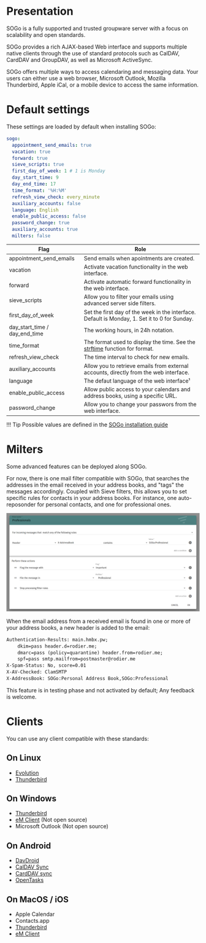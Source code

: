 # Presentation

SOGo is a fully supported and trusted groupware server with a focus on scalability and open standards.

SOGo provides a rich AJAX-based Web interface and supports multiple native clients through the use of standard protocols
such as CalDAV, CardDAV and GroupDAV, as well as Microsoft ActiveSync.

SOGo offers multiple ways to access calendaring and messaging data. Your users can either use a web browser, Microsoft
Outlook, Mozilla Thunderbird, Apple iCal, or a mobile device to access the same information.

# Default settings

These settings are loaded by default when installing SOGo:

```yaml
sogo:
  appointment_send_emails: true
  vacation: true
  forward: true
  sieve_scripts: true
  first_day_of_week: 1 # 1 is Monday
  day_start_time: 9
  day_end_time: 17
  time_format: '%H:%M'
  refresh_view_check: every_minute
  auxiliary_accounts: false
  language: English
  enable_public_access: false
  password_change: true
  auxiliary_accounts: true
  milters: false
```

| Flag                          | Role                                                                                               |
|-------------------------------|----------------------------------------------------------------------------------------------------|
| appointment_send_emails       | Send emails when apointments are created.                                                          |
| vacation                      | Activate vacation functionality in the web interface.                                              |
| forward                       | Activate automatic forward functionality in the web interface.                                     |
| sieve_scripts                 | Allow you to filter your emails using advanced server side filters.                                |
| first_day_of_week             | Set the first day of the week in the interface. Default is Monday, 1. Set it to 0 for Sunday.      |
| day_start_time / day_end_time | The working hours, in 24h notation.                                                                |
| time_format                   | The format used to display the time. See the [strftime](http://strftime.org/) function for format. |
| refresh_view_check            | The time interval to check for new emails.                                                         |
| auxiliary_accounts            | Allow you to retrieve emails from external accounts, directly from the web interface.              |
| language                      | The defaut language of the web interface¹                                                          |
| enable_public_access          | Allow public access to your calendars and address books, using a specific URL.                     |
| password_change               | Allow you to change your passwors from the web interface.                                          |

!!! Tip
    Possible values are defined in the
    [SOGo installation guide](https://sogo.nu/files/docs/SOGoInstallationGuide.html#_general_preferences)

# Milters

Some advanced features can be deployed along SOGo.

For now, there is one mail filter compatible with SOGo, that searches the addresses in the email received in your address
books, and "tags" the messages accordingly. Coupled with Sieve filters, this allows you to set specific rules for
contacts in your address books. For instance, one auto-reposonder for personal contacts, and one for professional ones.

![Filter message by address book](img/sogo/abook-based-filter.png)

When the email address from a received email is found in one or more of your address books, a new header is added to the email:

``` txt hl_lines="8"
Authentication-Results: main.hmbx.pw;
    dkim=pass header.d=rodier.me;
    dmarc=pass (policy=quarantine) header.from=rodier.me;
    spf=pass smtp.mailfrom=postmaster@rodier.me
X-Spam-Status: No, score=0.01
X-AV-Checked: ClamSMTP
X-AddressBook: SOGo:Personal Address Book,SOGo:Professional
```

This feature is in testing phase and not activated by default; Any feedback is welcome.

# Clients

You can use any client compatible with these standards:

## On Linux

- [Evolution](https://wiki.gnome.org/Apps/Evolution/)
- [Thunderbird](https://www.thunderbird.net/)

## On Windows

- [Thunderbird](https://www.thunderbird.net/)
- [eM Client](https://www.emclient.com/) (Not open source)
- Microsoft Outlook (Not open source)

## On Android

- [DavDroid](https://www.davdroid.com/)
- [CalDAV Sync](https://play.google.com/store/apps/details?id=org.dmfs.caldav.lib)
- [CardDAV sync](https://play.google.com/store/apps/details?id=org.dmfs.carddav.sync)
- [OpenTasks](https://play.google.com/store/apps/details?id=org.dmfs.tasks)

## On MacOS / iOS

- Apple Calendar
- Contacts.app
- [Thunderbird](https://www.thunderbird.net/)
- [eM Client](https://www.emclient.com/)
